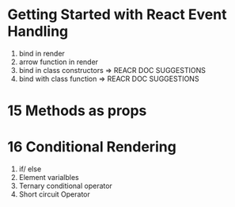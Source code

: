# Getting Started with React Event Handling

 

1. bind in render
2. arrow function in render
3. bind in class constructors => REACR DOC SUGGESTIONS
4. bind with class function => REACR DOC SUGGESTIONS

# 15 Methods as props 
# 16 Conditional Rendering
1. if/ else
2. Element varialbles 
3. Ternary conditional operator
4. Short circuit Operator
